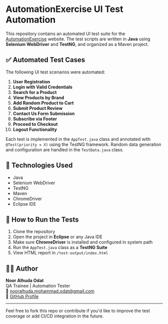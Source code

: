 # AutomationExercise UI Test Automation

This repository contains an automated UI test suite for the [AutomationExercise](https://automationexercise.com/) website. The test scripts are written in **Java** using **Selenium WebDriver** and **TestNG**, and organized as a Maven project.


## ✅ Automated Test Cases

The following UI test scenarios were automated:

1. **User Registration**  
2. **Login with Valid Credentials**  
3. **Search for a Product**  
4. **View Products by Brand**  
5. **Add Random Product to Cart**  
6. **Submit Product Review**  
7. **Contact Us Form Submission**  
8. **Subscribe via Footer**  
9. **Proceed to Checkout**  
10. **Logout Functionality**

Each test is implemented in the `AppTest.java` class and annotated with `@Test(priority = X)` using the TestNG framework. Random data generation and configuration are handled in the `TestData.java` class.

## 🧪 Technologies Used

- Java   
- Selenium WebDriver  
- TestNG  
- Maven  
- ChromeDriver  
- Eclipse IDE

## 🧠 How to Run the Tests

1. Clone the repository
2. Open the project in **Eclipse** or any Java IDE
3. Make sure **ChromeDriver** is installed and configured in system path
4. Run the `AppTest.java` class as a **TestNG Suite**
5. View HTML report in `/test-output/index.html`

## 👩‍💻 Author

**Noor Alhuda Odat**  
QA Trainee | Automation Tester  
📧 nooralhuda.mohammad.odat@gmail.com  
🔗 [GitHub Profile](https://github.com/NoorAlhuda-Odat)

---

Feel free to fork this repo or contribute if you'd like to improve the test coverage or add CI/CD integration in the future.



